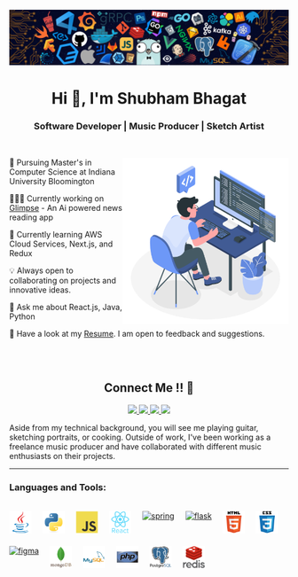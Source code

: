 [![MasterHead](./media/header.png)](https://shubhambhagat.com)

<h1 align="center">Hi 👋, I'm Shubham Bhagat</h1>
<h3 align="center">Software Developer  |  Music Producer  |  Sketch Artist</h3>

<br/>

<p>
    <img align="right" alt="Coding" width="300" src="./media/coding.png" />

📖 Pursuing Master's in Computer Science at Indiana University Bloomington

🧑🏻‍💻 Currently working on [Glimpse](https://github.com/shubhambhagat98/Glimpse) - An Ai powered news reading app

🧐 Currently learning AWS Cloud Services, Next.js, and Redux

💡 Always open to collaborating on projects and innovative ideas.

💬 Ask me about React.js, Java, Python

📄 Have a look at my [Resume](https://shubhambhagat.com/assets/pdf/shubham_bhagat_resume.pdf). I am open to feedback and suggestions.

</p>
<br/>

<br/>
<h2 align="center">Connect Me !! 🤝</h2>

<p align="center">
	<a href="https://www.linkedin.com/in/shubhambhagat98/">
		<img src="https://img.shields.io/badge/LinkedIn-0077B5?style=for-the-badge&logo=linkedin&logoColor=white" />
	</a>
        <a href="https://shubhambhagat.com">
		<img src="https://img.shields.io/badge/portfolio-1AA260?style=for-the-badge&logo=About.me&logoColor=white" />
	</a>
        <a href="mailto:shubhambhagat98@gmail.com">
		<img src="https://img.shields.io/badge/Gmail-D14836?style=for-the-badge&logo=gmail&logoColor=white" />
	</a>
    <a href="https://www.instagram.com/shubham_0898/">
		<img src="https://img.shields.io/badge/Instagram-EA4C89?style=for-the-badge&logo=instagram&logoColor=white" />
	</a>
</p>

<p>Aside from my technical background, you will see me playing guitar, sketching portraits, or cooking. Outside of work, I've been working as a freelance music producer and have collaborated with different music enthusiasts on their projects. </p>

<hr/>
<h3 align="left">Languages and Tools:</h3>
<br/>
<div align="left" style="display: flex; flex-wrap: wrap;gap: 20px;">

<div><a href="https://www.java.com" target="_blank" rel="noreferrer"> <img src="https://raw.githubusercontent.com/devicons/devicon/master/icons/java/java-original.svg" alt="java" width="40" height="40"/> </a></div>

<div><a href="https://www.python.org" target="_blank" rel="noreferrer"> <img src="https://raw.githubusercontent.com/devicons/devicon/master/icons/python/python-original.svg" alt="python" width="40" height="40"/> </a></div>

<div><a href="https://developer.mozilla.org/en-US/docs/Web/JavaScript" target="_blank" rel="noreferrer"> <img src="https://raw.githubusercontent.com/devicons/devicon/master/icons/javascript/javascript-original.svg" alt="javascript" width="40" height="40"/> </a> </div>

<div><a href="https://reactjs.org/" target="_blank" rel="noreferrer"> <img src="https://raw.githubusercontent.com/devicons/devicon/master/icons/react/react-original-wordmark.svg" alt="react" width="40" height="40"/> </a></div>

<div><a href="https://spring.io/" target="_blank" rel="noreferrer"> <img src="https://www.vectorlogo.zone/logos/springio/springio-icon.svg" alt="spring" width="40" height="40"/> </a> </div>

<div> <a href="https://flask.palletsprojects.com/" target="_blank" rel="noreferrer"> <img src="https://www.vectorlogo.zone/logos/pocoo_flask/pocoo_flask-icon.svg" alt="flask" width="40" height="40"/> </a></div>

<div><a href="https://www.w3.org/html/" target="_blank" rel="noreferrer"> <img src="https://raw.githubusercontent.com/devicons/devicon/master/icons/html5/html5-original-wordmark.svg" alt="html5" width="40" height="40"/> </a> </div>

<div><a href="https://www.w3schools.com/css/" target="_blank" rel="noreferrer"> <img src="https://raw.githubusercontent.com/devicons/devicon/master/icons/css3/css3-original-wordmark.svg" alt="css3" width="40" height="40"/> </a></div>

<div><a href="https://www.figma.com/" target="_blank" rel="noreferrer"> <img src="https://www.vectorlogo.zone/logos/figma/figma-icon.svg" alt="figma" width="40" height="40"/> </a></div>

<div><a href="https://www.mongodb.com/" target="_blank" rel="noreferrer"> <img src="https://raw.githubusercontent.com/devicons/devicon/master/icons/mongodb/mongodb-original-wordmark.svg" alt="mongodb" width="40" height="40"/> </a></div>

<div><a href="https://www.mysql.com/" target="_blank" rel="noreferrer"> <img src="https://raw.githubusercontent.com/devicons/devicon/master/icons/mysql/mysql-original-wordmark.svg" alt="mysql" width="40" height="40"/> </a></div>

<div><a href="https://www.php.net" target="_blank" rel="noreferrer"> <img src="https://raw.githubusercontent.com/devicons/devicon/master/icons/php/php-original.svg" alt="php" width="40" height="40"/> </a> </div>

<div> <a href="https://www.postgresql.org" target="_blank" rel="noreferrer"> <img src="https://raw.githubusercontent.com/devicons/devicon/master/icons/postgresql/postgresql-original-wordmark.svg" alt="postgresql" width="40" height="40"/> </a> </div>

<div> <a href="https://redis.io" target="_blank" rel="noreferrer"> <img src="https://raw.githubusercontent.com/devicons/devicon/master/icons/redis/redis-original-wordmark.svg" alt="redis" width="40" height="40"/> </a></div>

</div>
